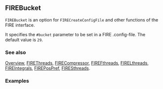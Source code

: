 ## FIREBucket

`FIREBucket` is an option for `FIRECreateConfigFile` and other functions of the FIRE interface.

It specifies the `#bucket` parameter to be set in a FIRE .config-file. The default value is `29`.

### See also

[Overview](Extra/FeynHelpers.md), [FIREThreads](FIREThreads.md), [FIRECompressor](FIRECompressor.md), [FIREFthreads](FIREFthreads.md), [FIRELthreads](FIRELthreads.md), [FIREIntegrals](FIREIntegrals.md), [FIREPosPref](FIREPosPref.md), [FIRESthreads](FIRESthreads.md).

### Examples